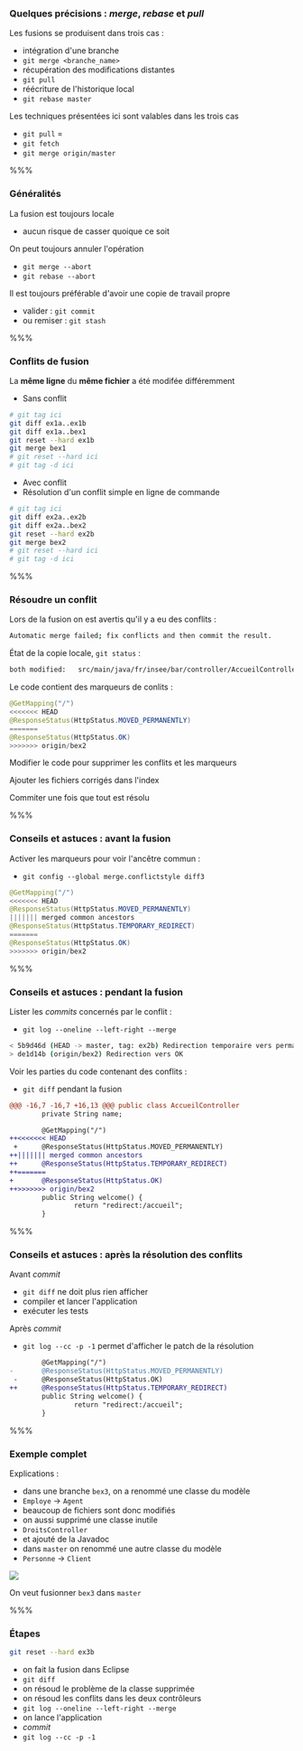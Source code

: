 <!-- .slide: data-background-image="images/merge-logo.png" data-background-size="600px" class="slide" -->
### Quelques précisions : *merge*, *rebase* et *pull*

Les fusions se produisent dans trois cas :
 - intégration d'une branche
  - `git merge <branche_name>`
 - récupération des modifications distantes
  - `git pull`
 - réécriture de l'historique local
  - `git rebase master`

Les techniques présentées ici sont valables dans les trois cas
 - `git pull` =
  - `git fetch`
  - `git merge origin/master` 

%%%

<!-- .slide: data-background-image="images/merge-logo.png" data-background-size="600px" class="slide" -->
### Généralités

La fusion est toujours locale
 - aucun risque de casser quoique ce soit

On peut toujours annuler l'opération
 - `git merge --abort`
 - `git rebase --abort`

Il est toujours préférable d'avoir une copie de travail propre
 - valider : `git commit`
 - ou remiser : `git stash`

%%%

<!-- .slide: data-background-image="images/merge-logo.png" data-background-size="600px" class="slide" -->
### Conflits de fusion

La __même ligne__ du __même fichier__ a été modifée différemment  

 - Sans conflit

```bash
# git tag ici
git diff ex1a..ex1b
git diff ex1a..bex1
git reset --hard ex1b
git merge bex1
# git reset --hard ici
# git tag -d ici
```

 - Avec conflit
  - Résolution d'un conflit simple en ligne de commande

```bash
# git tag ici
git diff ex2a..ex2b
git diff ex2a..bex2
git reset --hard ex2b
git merge bex2
# git reset --hard ici
# git tag -d ici
```

%%%

<!-- .slide: data-background-image="images/merge-logo.png" data-background-size="600px" class="slide" -->
### Résoudre un conflit

Lors de la fusion on est avertis qu'il y a eu des conflits :
```bash
Automatic merge failed; fix conflicts and then commit the result.
```

État de la copie locale, `git status` :

```bash
both modified:   src/main/java/fr/insee/bar/controller/AccueilController.java
```

Le code contient des marqueurs de conlits :
```java
@GetMapping("/")
<<<<<<< HEAD
@ResponseStatus(HttpStatus.MOVED_PERMANENTLY)
=======
@ResponseStatus(HttpStatus.OK)
>>>>>>> origin/bex2
```

Modifier le code pour supprimer les conflits et les marqueurs

Ajouter les fichiers corrigés dans l'index

Commiter une fois que tout est résolu

%%%

<!-- .slide: data-background-image="images/merge-logo.png" data-background-size="600px" class="slide" -->
### Conseils et astuces : avant la fusion

Activer les marqueurs pour voir l'ancêtre commun :
 - `git config --global merge.conflictstyle diff3`

```java
@GetMapping("/")
<<<<<<< HEAD
@ResponseStatus(HttpStatus.MOVED_PERMANENTLY)
||||||| merged common ancestors
@ResponseStatus(HttpStatus.TEMPORARY_REDIRECT)
=======
@ResponseStatus(HttpStatus.OK)
>>>>>>> origin/bex2
```

%%%

<!-- .slide: data-background-image="images/merge-logo.png" data-background-size="600px" class="slide" -->
### Conseils et astuces : pendant la fusion

Lister les *commits* concernés par le conflit :
 - `git log --oneline --left-right --merge`

```bash
< 5b9d46d (HEAD -> master, tag: ex2b) Redirection temporaire vers permanente
> de1d14b (origin/bex2) Redirection vers OK
```

Voir les parties du code contenant des conflits : 
- `git diff` pendant la fusion

```patch
@@@ -16,7 -16,7 +16,13 @@@ public class AccueilController
        private String name;

        @GetMapping("/")
++<<<<<<< HEAD
 +      @ResponseStatus(HttpStatus.MOVED_PERMANENTLY)
++||||||| merged common ancestors
++      @ResponseStatus(HttpStatus.TEMPORARY_REDIRECT)
++=======
+       @ResponseStatus(HttpStatus.OK)
++>>>>>>> origin/bex2
        public String welcome() {
                return "redirect:/accueil";
        }
```

%%%

<!-- .slide: data-background-image="images/merge-logo.png" data-background-size="600px" class="slide" -->
### Conseils et astuces : après la résolution des conflits

Avant *commit*
 - `git diff` ne doit plus rien afficher
 - compiler et lancer l'application
 - exécuter les tests

Après *commit*
 - `git log --cc -p -1` permet d'afficher le patch de la résolution 

```patch
        @GetMapping("/")
-       @ResponseStatus(HttpStatus.MOVED_PERMANENTLY)
 -      @ResponseStatus(HttpStatus.OK)
++      @ResponseStatus(HttpStatus.TEMPORARY_REDIRECT)
        public String welcome() {
                return "redirect:/accueil";
        }

```

%%%

<!-- .slide: data-background-image="images/merge-logo.png" data-background-size="600px" class="slide" -->
### Exemple complet

Explications :
 - dans une branche `bex3`, on a renommé une classe du modèle
  - `Employe` &rarr; `Agent`
  - beaucoup de fichiers sont donc modifiés
 - on aussi supprimé une classe inutile
  - `DroitsController`
 - et ajouté de la Javadoc
 - dans `master` on renommé une autre classe du modèle
  - `Personne` &rarr; `Client`
 
<div class="center">
    <img src="images/graph.png" class="boxed-img" />
</div>

On veut fusionner `bex3` dans `master`

%%%

<!-- .slide: data-background-image="images/merge-logo.png" data-background-size="600px" class="slide" -->
### Étapes

```bash
git reset --hard ex3b
```

 - on fait la fusion dans Eclipse
 - `git diff`
 - on résoud le problème de la classe supprimée
 - on résoud les conflits dans les deux contrôleurs
 - `git log --oneline --left-right --merge`
 - on lance l'application
 - *commit*
 - `git log --cc -p -1`
